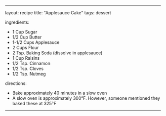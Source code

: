 ---

layout: recipe
title: "Applesauce Cake"
tags: dessert

ingredients:
- 1 Cup Sugar
- 1/2 Cup Butter
- 1-1/2 Cups Applesauce
- 2 Cups Flour
- 2 Tsp. Baking Soda (dissolve in applesauce)
- 1 Cup Raisins
- 1/2 Tsp. Cinnamon
- 1/2 Tsp. Cloves
- 1/2 Tsp. Nutmeg

directions:
- Bake approximately 40 minutes in a slow oven
- A slow oven is approximately 300°F. However, someone mentioned they baked these at 325°F

---